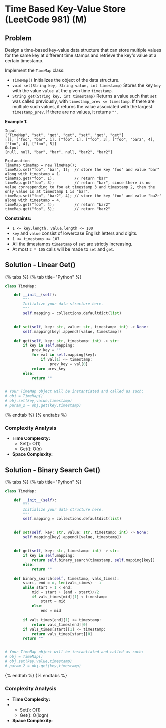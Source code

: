 # Time Based Key-Value Store (LeetCode 981) (M)

## Problem

Design a time-based key-value data structure that can store multiple values for the same key at different time stamps and retrieve the key's value at a certain timestamp.

Implement the `TimeMap` class:

* `TimeMap()` Initializes the object of the data structure.
* `void set(String key, String value, int timestamp)` Stores the key `key` with the value `value `at the given time `timestamp`.
* `String get(String key, int timestamp)` Returns a value such that `set` was called previously, with `timestamp_prev <= timestamp`. If there are multiple such values, it returns the value associated with the largest `timestamp_prev`. If there are no values, it returns `""`.

**Example 1:**

```
Input
["TimeMap", "set", "get", "get", "set", "get", "get"]
[[], ["foo", "bar", 1], ["foo", 1], ["foo", 3], ["foo", "bar2", 4], ["foo", 4], ["foo", 5]]
Output
[null, null, "bar", "bar", null, "bar2", "bar2"]

Explanation
TimeMap timeMap = new TimeMap();
timeMap.set("foo", "bar", 1);  // store the key "foo" and value "bar" along with timestamp = 1.
timeMap.get("foo", 1);         // return "bar"
timeMap.get("foo", 3);         // return "bar", since there is no value corresponding to foo at timestamp 3 and timestamp 2, then the only value is at timestamp 1 is "bar".
timeMap.set("foo", "bar2", 4); // store the key "foo" and value "ba2r" along with timestamp = 4.
timeMap.get("foo", 4);         // return "bar2"
timeMap.get("foo", 5);         // return "bar2"
```

**Constraints:**

* `1 <= key.length, value.length <= 100`
* `key` and `value` consist of lowercase English letters and digits.
* `1 <= timestamp <= 107`
* All the timestamps `timestamp` of `set` are strictly increasing.
* At most `2 * 105` calls will be made to `set` and `get`.

## Solution - Linear Get()

{% tabs %}
{% tab title="Python" %}
```python
class TimeMap:

    def __init__(self):
        """
        Initialize your data structure here.
        """
        self.mapping = collections.defaultdict(list)
        

    def set(self, key: str, value: str, timestamp: int) -> None:
        self.mapping[key].append([value, timestamp])
        
    def get(self, key: str, timestamp: int) -> str:
        if key in self.mapping:
            prev_key = ""
            for val in self.mapping[key]:
                if val[1] <= timestamp:
                    prev_key = val[0]
            return prev_key
        else:
            return ""


# Your TimeMap object will be instantiated and called as such:
# obj = TimeMap()
# obj.set(key,value,timestamp)
# param_2 = obj.get(key,timestamp)
```
{% endtab %}
{% endtabs %}

### Complexity Analysis

* **Time Complexity:**
  * Set(): O(1)
  * Get(): O(n)
* **Space Complexity:**

## Solution - Binary Search Get()

{% tabs %}
{% tab title="Python" %}
```python
class TimeMap:

    def __init__(self):
        """
        Initialize your data structure here.
        """
        self.mapping = collections.defaultdict(list)
        

    def set(self, key: str, value: str, timestamp: int) -> None:
        self.mapping[key].append([value, timestamp])
        

    def get(self, key: str, timestamp: int) -> str:
        if key in self.mapping:
            return self.binary_search(timestamp, self.mapping[key])
        else:
            return ""
    
    def binary_search(self, timestamp, vals_times):
        start, end = 0, len(vals_times) - 1
        while start + 1 < end:
            mid = start + (end - start)//2
            if vals_times[mid][1] < timestamp:
                start = mid
            else:
                end = mid
        
        if vals_times[end][1] <= timestamp:
            return vals_times[end][0]
        if vals_times[start][1] <= timestamp:
            return vals_times[start][0]
        return ""


# Your TimeMap object will be instantiated and called as such:
# obj = TimeMap()
# obj.set(key,value,timestamp)
# param_2 = obj.get(key,timestamp)
```
{% endtab %}
{% endtabs %}

### Complexity Analysis

* **Time Complexity:**
*
  * Set(): O(1)
  * Get(): O(logn)
* **Space Complexity:**
